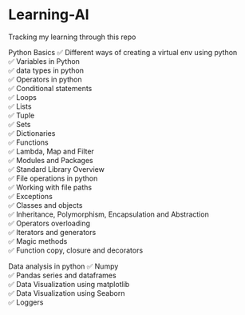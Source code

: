 # Learning-AI
Tracking my learning through this repo

Python Basics
&#9989; Different ways of creating a virtual env using python <br/>
&#9989; Variables in Python <br/>
&#9989; data types in python <br/>
&#9989; Operators in python <br/>
&#9989; Conditional statements <br/>
&#9989; Loops <br/>
&#9989; Lists <br/>
&#9989; Tuple<br/>
&#9989; Sets<br/>
&#9989; Dictionaries<br/>
&#9989; Functions<br/>
&#9989; Lambda, Map and Filter<br/>
&#9989; Modules and Packages<br/>
&#9989; Standard Library Overview<br/>
&#9989; File operations in python<br/>
&#9989; Working with file paths<br/>
&#9989; Exceptions<br/>
&#9989; Classes and objects<br/>
&#9989; Inheritance, Polymorphism, Encapsulation and Abstraction<br/>
&#9989; Operators overloading<br/>
&#9989; Iterators and generators<br/>
&#9989; Magic methods<br/>
&#9989; Function copy, closure and decorators<br/>

Data analysis in python
&#9989; Numpy<br/>
&#9989; Pandas series and dataframes<br/>
&#9989; Data Visualization using matplotlib<br/>
&#9989; Data Visualization using Seaborn<br/>
&#9989; Loggers<br/>